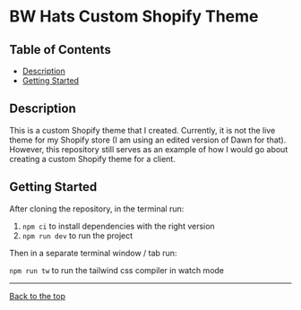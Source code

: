 # BW Hats Custom Shopify Theme

## Table of Contents

- [Description](#description)
- [Getting Started](#getting-started)

## Description

This is a custom Shopify theme that I created. Currently, it is not the live theme for my Shopify store (I am using an edited version of Dawn for that). However, this repository still serves as an example of how I would go about creating a custom Shopify theme for a client.

## Getting Started

After cloning the repository, in the terminal run:

1. `npm ci` to install dependencies with the right version
2. `npm run dev` to run the project

Then in a separate terminal window / tab run:

`npm run tw` to run the tailwind css compiler in watch mode

---

[Back to the top](#bw-hats-custom-shopify-theme)
